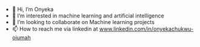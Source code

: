 - 👋 Hi, I’m Onyeka 
- 👀 I’m interested in machine learning and artificial intelligence
- 💞️ I’m looking to collaborate on Machine learning projects 
- 📫 How to reach me via linkedin at www.linkedin.com/in/onyekachukwu-ojumah

<!---
ojumah20/ojumah20 is a ✨ special ✨ repository because its `README.md` (this file) appears on your GitHub profile.
You can click the Preview link to take a look at your changes.
--->
